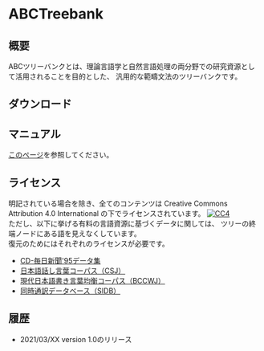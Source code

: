 # ABCTreebank

## 概要
ABCツリーバンクとは、理論言語学と自然言語処理の両分野での研究資源として活用されることを目的とした、
汎用的な範疇文法のツリーバンクです。

## ダウンロード

## マニュアル
[このページ](https://github.com/kmineshima/abctreebank/wiki/manual)を参照してください。

## ライセンス
明記されている場合を除き、全てのコンテンツは Creative Commons Attribution 4.0 International の下でライセンスされています。
[![CC4](https://licensebuttons.net/l/by/4.0/88x31.png)](https://creativecommons.org/licenses/by/4.0/)\
ただし、以下に挙げる有料の言語資源に基づくデータに関しては、
ツリーの終端ノードにある語を見えなくしています。\
復元のためにはそれぞれのライセンスが必要です。

- [CD-毎日新聞'95データ集](https://www.nichigai.co.jp/sales/mainichi/mainichi-data.html)
- [日本語話し言葉コーパス（CSJ）](https://pj.ninjal.ac.jp/corpus_center/csj/)
- [現代日本語書き言葉均衡コーパス（BCCWJ）](https://pj.ninjal.ac.jp/corpus_center/bccwj/)
- [同時通訳データベース（SIDB）](http://sidb.jp/)


## 履歴
- 2021/03/XX version 1.0のリリース